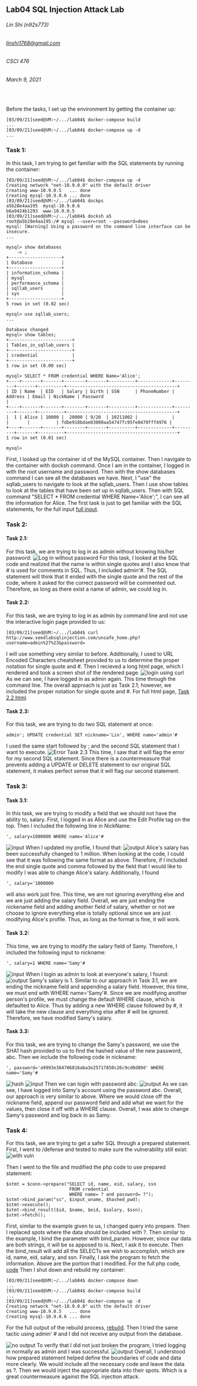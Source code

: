 ## Lab04 SQL Injection Attack Lab
###### Lin Shi (n92s773)
###### linshi1768@gmail.com
###### CSCI 476
###### March 9, 2021
<br>

Before the tasks, I set up the environment by getting the container up:
```
[03/09/21]seed@VM:~/.../lab04$ docker-compose build
...
[03/09/21]seed@VM:~/.../lab04$ docker-compose up -d
...
```

### Task 1:
In this task, I am trying to get familiar with the SQL statements by running the container:
```
[03/09/21]seed@VM:~/.../lab04$ docker-compose up -d
Creating network "net-10.9.0.0" with the default driver
Creating www-10.9.0.5   ... done
Creating mysql-10.9.0.6 ... done
[03/09/21]seed@VM:~/.../lab04$ dockps
a5b28e4aa195  mysql-10.9.0.6
b6a9424b1293  www-10.9.0.5
[03/09/21]seed@VM:~/.../lab04$ docksh a5
root@a5b28e4aa195:/# mysql --user=root --password=dees
mysql: [Warning] Using a password on the command line interface can be insecure.
...

mysql> show databases
    -> ;
+--------------------+
| Database           |
+--------------------+
| information_schema |
| mysql              |
| performance_schema |
| sqllab_users       |
| sys                |
+--------------------+
5 rows in set (0.02 sec)

mysql> use sqllab_users;
...

Database changed
mysql> show tables;
+------------------------+
| Tables_in_sqllab_users |
+------------------------+
| credential             |
+------------------------+
1 row in set (0.00 sec)

mysql> SELECT * FROM credential WHERE Name='Alice';
+----+-------+-------+--------+-------+----------+-------------+---------+-------+----------+------------------------------------------+
| ID | Name  | EID   | Salary | birth | SSN      | PhoneNumber | Address | Email | NickName | Password                                 |
+----+-------+-------+--------+-------+----------+-------------+---------+-------+----------+------------------------------------------+
|  1 | Alice | 10000 |  20000 | 9/20  | 10211002 |             |         |       |          | fdbe918bdae83000aa54747fc95fe0470fff4976 |
+----+-------+-------+--------+-------+----------+-------------+---------+-------+----------+------------------------------------------+
1 row in set (0.01 sec)

mysql>

```
First, I looked up the container id of the MySQL container. Then I navigate to the container with docksh command. Once I am in the container, I logged in with the root username and password. Then with the show databases command I can see all the databases we have. Next, I "use" the sqllab_users to navigate to look at the sqllab_users. Then I use show tables to look at the tables that have been set up in sqllab_users. Then with SQL command "SELECT * FROM credential WHERE Name='Alice';", I can see all the information for Alice. The first task is just to get familiar with the SQL statements, for the full input [full input](Task1.txt).

### Task 2:

#### Task 2.1:
For this task, we are trying to log in as admin without knowing his/her password:
![Log in without password](Task2-1.PNG)
For this task, I looked at the SQL code and realized that the name is within single quotes and I also know that # is used for comments in SQL. Thus, I included admin'#. The SQL statement will think that it ended with the single quote and the rest of the code, where it asked for the correct password will be commented out. Therefore, as long as there exist a name of admin, we could log in.

#### Task 2.2:
For this task, we are trying to log in as admin by command line and not use the interactive login page provided to us:
```
[03/09/21]seed@VM:~/.../lab04$ curl http://www.seedlabsqlinjection.com/unsafe_home.php?username=admin%27%23&password=
```
I will use something very similar to before. Additionally, I used to URL Encoded Characters cheatsheet provided to us to determine the proper notation for single quote and #. Then I recieved a long html page, which I rendered and took a screen shot of the rendered page.
![login using curl](Task2-2.PNG)
As we can see, I have logged in as admin again. This time through the command line. The overall approach is just as Task 2.1; however, we included the proper notation for single quote and #. For full html page, [Task 2.2 html](Task2-2.html).

#### Task 2.3:
For this task, we are trying to do two SQL statement at once:
```
admin'; UPDATE credential SET nickname='Lin', WHERE name='admin'#
```
I used the same start followed by ; and the second SQL statement that I want to execute.
![Error Task 2.3](Task2-3.PNG)
This time, I saw that it will flag the error for my second SQL statement. Since there is a countermeasure that prevents adding a UPDATE or DELETE statement to our original SQL statement, it makes perfect sense that it will flag our second statement.

### Task 3:

#### Task 3.1:
In this task, we are trying to modify a field that we should not have the ability to, salary. First, I logged in as Alice and use the Edit Profile tag on the top. Then I included the following line in NickName:
```
', salary=1000000 WHERE name='Alice'#
```
![input](Task3-1-1.PNG)
When I updated my profile, I found that:
![output](Task3-1-2.PNG)
Alice's salary has been successfully changed to 1 million. When looking at the code, I could see that it was following the same format as above. Therefore, if I included the end single quote and comma followed by the field that I would like to modify I was able to change Alice's salary. Additionally, I found
```
', salary='1000000
```
will also work just fine. This time, we are not ignoring everything else and we are just adding the salary field. Overall, we are just ending the nickename field and adding another field of salary, whether or not we choose to ignore everything else is totally optional since we are just modifying Alice's profile. Thus, as long as the format is fine, it will work.

#### Task 3.2:
This time, we are trying to modify the salary field of Samy. Therefore, I included the following input to nickname:
```
', salary=1 WHERE name='Samy'#
```
![input](Task3-2-1.PNG)
When I login as admin to look at everyone's salary, I found:
![output](Task3-2-2.PNG)
Samy's salary is 1. Similar to our approach in Task 3.1, we are ending the nickname field and appending a salary field. However, this time, we must end with WHERE name='Samy'#. Since we are modifying another person's profile, we must change the default WHERE clause, which is defaulted to Alice. Thus by adding a new WHERE clause followed by #, it will take the new clause and everything else after # will be ignored. Therefore, we have modified Samy's salary.

#### Task 3.3:
For this task, we are trying to change the Samy's password, we use the SHA1 hash provided to us to find the hashed value of the new password, abc. Then we include the following code in nickname:
```
', password='a9993e364706816aba3e25717850c26c9cd0d89d' WHERE name='Samy'#
```
![hash](Task3-3-3.PNG)
![input](Task3-3-1.PNG)
Then we can login with password abc:
![output](Task3-3-2.PNG)
As we can see, I have logged into Samy's account using the password abc. Overall, our approach is very similar to above. Where we would close off the nickname field, append our password field and add what we want for the values, then close it off with a WHERE clause. Overall, I was able to change Samy's password and log back in as Samy.


### Task 4:
For this task, we are trying to get a safer SQL through a prepared statement. First, I went to /defense and tested to make sure the vulnerability still exist:
![with vuln](Task4-1.PNG)

Then I went to the file and modified the php code to use prepared statement:
```
$stmt = $conn->prepare("SELECT id, name, eid, salary, ssn
                        FROM credential
                        WHERE name= ? and password= ?");
$stmt->bind_param("ss", $input_uname, $hashed_pwd);
$stmt->execute();
$stmt->bind_result($id, $name, $eid, $salary, $ssn);
$stmt->fetch();
```
First, similar to the example given to us, I changed query into prepare. Then I replaced spots where the data should be included with ?. Then similar to the example, I bind the parameter with bind_param. However, since our data are both strings, it will be ss apposed to is. Next, I ask it to execute. Then the bind_result will add all the SELECTs we wish to accomplish, which are id, name, eid, salary, and ssn. Finally, I ask the program to fetch the information. Above are the portion that I modified. For the full php code, [code](unsafe.php)
Then I shut down and rebuild my container:
```
[03/09/21]seed@VM:~/.../lab04$ docker-compose down
...
[03/09/21]seed@VM:~/.../lab04$ docker-compose build
...
[03/09/21]seed@VM:~/.../lab04$ docker-compose up -d
Creating network "net-10.9.0.0" with the default driver
Creating www-10.9.0.5   ... done
Creating mysql-10.9.0.6 ... done
```
For the full output of the rebuild process, [rebuild](Task4.txt). Then I tried the same tactic using admin' # and I did not receive any output from the database.

![no output](Task4-2.PNG)
To verify that I did not just broken the program, I tried logging in normally as admin and I was successful.
![output](Task4-3.PNG)
Overall, I understood how prepared statement helped define the boundaries of code and data more clearly. We would include all the necessary code and leave the data as ?. Then we would inject the appropriate data into their spots. Which is a great countermeasure against the SQL injection attack.
